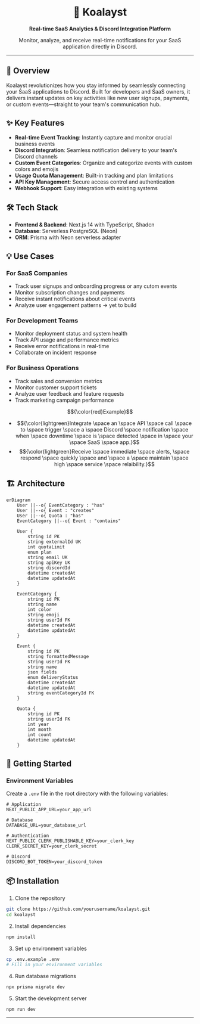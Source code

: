 <!-- Title and Description -->
<div align="center">
  <h1>🐨 Koalayst</h1>
  <p><strong>Real-time SaaS Analytics & Discord Integration Platform</strong></p>
  <p>Monitor, analyze, and receive real-time notifications for your SaaS application directly in Discord.</p>
</div>

---
## 🌟 Overview
Koalayst revolutionizes how you stay informed by seamlessly connecting your SaaS applications to Discord. Built for developers and SaaS owners, it delivers instant updates on key activities like new user signups, payments, or custom events—straight to your team's communication hub.

## ✨ Key Features
- **Real-time Event Tracking**: Instantly capture and monitor crucial business events
- **Discord Integration**: Seamless notification delivery to your team's Discord channels
- **Custom Event Categories**: Organize and categorize events with custom colors and emojis
- **Usage Quota Management**: Built-in tracking and plan limitations
- **API Key Management**: Secure access control and authentication
- **Webhook Support**: Easy integration with existing systems

## 🛠️ Tech Stack
- **Frontend & Backend**: Next.js 14 with TypeScript, Shadcn
- **Database**: Serverless PostgreSQL (Neon)
- **ORM**: Prisma with Neon serverless adapter

  
## 💡 Use Cases

### For SaaS Companies
- Track user signups and onboarding progress or any cutom events 
- Monitor subscription changes and payments
- Receive instant notifications about critical events
- Analyze user engagement patterns -> yet to build

### For Development Teams
- Monitor deployment status and system health
- Track API usage and performance metrics
- Receive error notifications in real-time
- Collaborate on incident response

### For Business Operations
- Track sales and conversion metrics
- Monitor customer support tickets
- Analyze user feedback and feature requests
- Track marketing campaign performance

$${\color{red}Example}$$
- $${\color{lightgreen}Integrate  \space an  \space API \space call  \space to \space trigger \space a \space Discord \space notification \space when \space downtime \space is \space detected \space in \space your \space SaaS \space app.}$$
- $${\color{lightgreen}Receive  \space immediate  \space alerts, \space respond  \space quickly \space and \space a \space maintain \space high  \space service \space relaibility.}$$

## 🏗️ Architecture
```mermaid
erDiagram
    User ||--o{ EventCategory : "has"
    User ||--o{ Event : "creates"
    User ||--o{ Quota : "has"
    EventCategory ||--o{ Event : "contains"
    
    User {
        string id PK
        string externalId UK
        int quotaLimit
        enum plan
        string email UK
        string apiKey UK
        string discordId
        datetime createdAt
        datetime updatedAt
    }
    
    EventCategory {
        string id PK
        string name
        int color
        string emoji
        string userId FK
        datetime createdAt
        datetime updatedAt
    }
    
    Event {
        string id PK
        string formattedMessage
        string userId FK
        string name
        json fields
        enum deliveryStatus
        datetime createdAt
        datetime updatedAt
        string eventCategoryId FK
    }
    
    Quota {
        string id PK
        string userId FK
        int year
        int month
        int count
        datetime updatedAt
    }
```

    
## 🚀 Getting Started

### Environment Variables
Create a `.env` file in the root directory with the following variables:
```env
# Application
NEXT_PUBLIC_APP_URL=your_app_url

# Database
DATABASE_URL=your_database_url

# Authentication
NEXT_PUBLIC_CLERK_PUBLISHABLE_KEY=your_clerk_key
CLERK_SECRET_KEY=your_clerk_secret

# Discord
DISCORD_BOT_TOKEN=your_discord_token
```

## 📦 Installation

1. Clone the repository
```bash
git clone https://github.com/yourusername/koalayst.git
cd koalayst
```

2. Install dependencies
```bash
npm install
```

3. Set up environment variables
```bash
cp .env.example .env
# Fill in your environment variables
```

4. Run database migrations
```bash
npx prisma migrate dev
```

5. Start the development server
```bash
npm run dev
```
---
